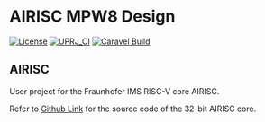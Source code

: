 # AIRISC MPW8 Design

[![License](https://img.shields.io/badge/License-Apache%202.0-blue.svg)](https://opensource.org/licenses/Apache-2.0) [![UPRJ_CI](https://github.com/efabless/caravel_project_example/actions/workflows/user_project_ci.yml/badge.svg)](https://github.com/efabless/caravel_project_example/actions/workflows/user_project_ci.yml) [![Caravel Build](https://github.com/efabless/caravel_project_example/actions/workflows/caravel_build.yml/badge.svg)](https://github.com/efabless/caravel_project_example/actions/workflows/caravel_build.yml)

## AIRISC

User project for the Fraunhofer IMS RISC-V core AIRISC. 

Refer to [Github Link](docs/source/index.rst#section-quickstarthttps://github.com/Fraunhofer-IMS/airisc_core_complex) for the source code of the 32-bit AIRISC core.
